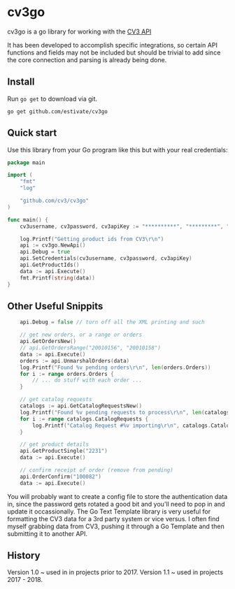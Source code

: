 # cv3go

cv3go is a go library for working with the [CV3 API](http://www.commercev3.com)

It has been developed to accomplish specific integrations, so certain API functions and fields
may not be included but should be trivial to add since the core connection and parsing is already
being done.

## Install

Run `go get` to download via git.

	go get github.com/estivate/cv3go

## Quick start

Use this library from your Go program like this but with your real credentials:

```go
package main

import (
	"fmt"
	"log"

	"github.com/cv3/cv3go"
)

func main() {
	cv3username, cv3password, cv3apiKey := "**********", "*********", "***********"

	log.Printf("Getting product ids from CV3\r\n")
	api := cv3go.NewApi()
	api.Debug = true
	api.SetCredentials(cv3username, cv3password, cv3apiKey)
	api.GetProductIds()
	data := api.Execute()
	fmt.Printf(string(data))
}
```

## Other Useful Snippits 

```go
	api.Debug = false // turn off all the XML printing and such
```

```go
	// get new orders, or a range or orders
	api.GetOrdersNew()
	// api.GetOrdersRange("20010156", "20010158")
	data := api.Execute()
	orders := api.UnmarshalOrders(data)
	log.Printf("Found %v pending orders\r\n", len(orders.Orders))
	for i := range orders.Orders {
		// ... do stuff with each order ...
	} 
```

```go
	// get catalog requests
	catalogs := api.GetCatalogRequestsNew()
	log.Printf("Found %v pending requests to process\r\n", len(catalogs.CatalogRequests))
	for i := range catalogs.CatalogRequests {
		log.Printf("Catalog Request #%v importing\r\n", catalogs.CatalogRequests[i].CatalogId)
	}
```


```go
	// get product details
	api.GetProductSingle("2231")
	data := api.Execute()
```

```go
	// confirm receipt of order (remove from pending)
	api.OrderConfirm("100082")
	data := api.Execute()
```

You will probably want to create a config file to store the authentication data in, since the password gets rotated a good bit and you'll need to pop in and update it occassionally. The Go Text Template library is very useful for formatting the CV3 data for a 3rd party system or vice versus. I often find myself grabbing data from CV3, pushing it through a Go Template and then submitting it to another API.

## History

Version 1.0 ~ used in in projects prior to 2017.
Version 1.1 ~ used in projects 2017 - 2018.

